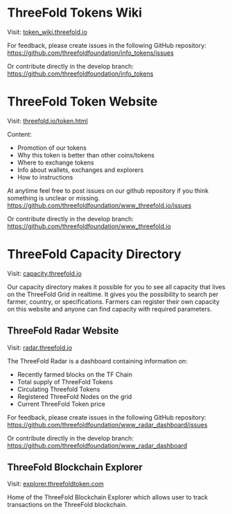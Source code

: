 # ThreeFold Tokens Wiki
Visit: [token_wiki.threefold.io](https://threefoldfoundation.github.io/info_tokens)

For feedback, please create issues in the following GitHub repository:
https://github.com/threefoldfoundation/info_tokens/issues

Or contribute directly in the develop branch:
https://github.com/threefoldfoundation/info_tokens

# ThreeFold Token Website
Visit: [threefold.io/token.html](https://threefold.io/token.html/)

Content:
- Promotion of our tokens
- Why this token is better than other coins/tokens
- Where to exchange tokens
- Info about wallets, exchanges and explorers
- How to instructions

At anytime feel free to post issues on our github repository if you think something is unclear or missing.
https://github.com/threefoldfoundation/www_threefold.io/issues

Or contribute directly in the develop branch:
https://github.com/threefoldfoundation/www_threefold.io


# ThreeFold Capacity Directory
Visit:
[capacity.threefold.io](http://capacity.threefold.io)

Our capacity directory makes it possible for you to see all capacity that lives on the ThreeFold Grid in realtime. 
It gives you the possibility to search per farmer, country, or specifications.
Farmers can register their own capacity on this website and anyone can find capacity with required parameters.

## ThreeFold Radar Website
Visit:
[radar.threefold.io](https://radar.threefold.io/)

The ThreeFold Radar is a dashboard containing information on:
- Recently farmed blocks on the TF Chain
- Total supply of ThreeFold Tokens
- Circulating Threefold Tokens
- Registered ThreeFold Nodes on the grid
- Current ThreeFold Token price

For feedback, please create issues in the following GitHub repository: https://github.com/threefoldfoundation/www_radar_dashboard/issues

Or contribute directly in the develop branch: https://github.com/threefoldfoundation/www_radar_dashboard

## ThreeFold Blockchain Explorer
Visit:
[explorer.threefoldtoken.com](https://explorer.threefoldtoken.com)

Home of the ThreeFold Blockchain Explorer which allows user to track transactions on the ThreeFold blockchain.
